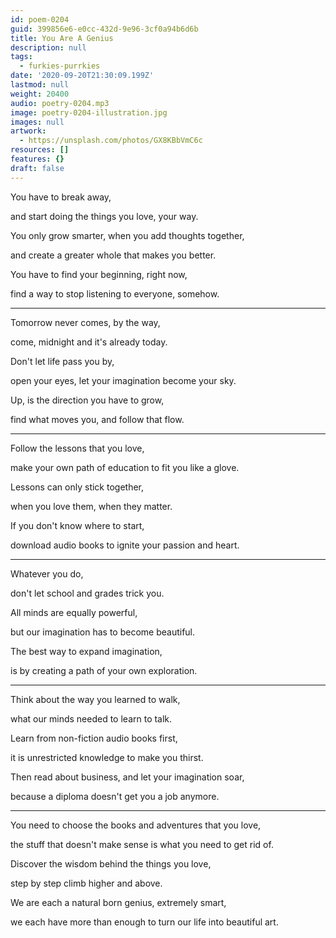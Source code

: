 ```yaml
---
id: poem-0204
guid: 399856e6-e0cc-432d-9e96-3cf0a94b6d6b
title: You Are A Genius
description: null
tags:
  - furkies-purrkies
date: '2020-09-20T21:30:09.199Z'
lastmod: null
weight: 20400
audio: poetry-0204.mp3
image: poetry-0204-illustration.jpg
images: null
artwork:
  - https://unsplash.com/photos/GX8KBbVmC6c
resources: []
features: {}
draft: false
---
```


You have to break away,

and start doing the things you love, your way.

You only grow smarter, when you add thoughts together,

and create a greater whole that makes you better.

You have to find your beginning, right now,

find a way to stop listening to everyone, somehow.

---

Tomorrow never comes, by the way,

come, midnight and it's already today.

Don't let life pass you by,

open your eyes, let your imagination become your sky.

Up, is the direction you have to grow,

find what moves you, and follow that flow.

---

Follow the lessons that you love,

make your own path of education to fit you like a glove.

Lessons can only stick together,

when you love them, when they matter.

If you don't know where to start,

download audio books to ignite your passion and heart.

---

Whatever you do,

don't let school and grades trick you.

All minds are equally powerful,

but our imagination has to become beautiful.

The best way to expand imagination,

is by creating a path of your own exploration.

---

Think about the way you learned to walk,

what our minds needed to learn to talk.

Learn from non-fiction audio books first,

it is unrestricted knowledge to make you thirst.

Then read about business, and let your imagination soar,

because a diploma doesn't get you a job anymore.

---

You need to choose the books and adventures that you love,

the stuff that doesn't make sense is what you need to get rid of.

Discover the wisdom behind the things you love,

step by step climb higher and above.

We are each a natural born genius, extremely smart,

we each have more than enough to turn our life into beautiful art.
